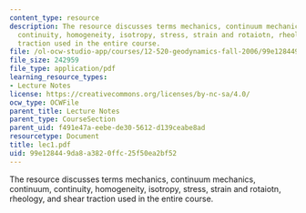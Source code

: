 ```yaml
---
content_type: resource
description: The resource discusses terms mechanics, continuum mechanics, continuum,
  continuity, homogeneity, isotropy, stress, strain and rotaiotn, rheology, and shear
  traction used in the entire course.
file: /ol-ocw-studio-app/courses/12-520-geodynamics-fall-2006/99e128449da8a3820ffc25f50ea2bf52_lec1.pdf
file_size: 242959
file_type: application/pdf
learning_resource_types:
- Lecture Notes
license: https://creativecommons.org/licenses/by-nc-sa/4.0/
ocw_type: OCWFile
parent_title: Lecture Notes
parent_type: CourseSection
parent_uid: f491e47a-eebe-de30-5612-d139ceabe8ad
resourcetype: Document
title: lec1.pdf
uid: 99e12844-9da8-a382-0ffc-25f50ea2bf52
---
```

The resource discusses terms mechanics, continuum mechanics, continuum, continuity, homogeneity, isotropy, stress, strain and rotaiotn, rheology, and shear traction used in the entire course.